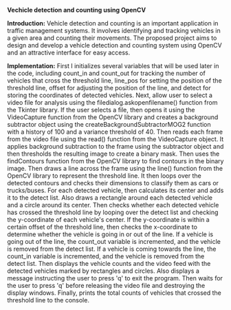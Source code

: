 **Vechicle detection and counting using OpenCV**

****Introduction:****
Vehicle detection and counting is an important application in traffic management systems. It involves identifying and tracking vehicles in a given area and counting their movements. The proposed project aims to design and develop a vehicle detection and counting system using OpenCV and an attractive interface for easy access.

**Implementation:**
First I initializes several variables that will be used later in the code, including count_in and count_out for tracking the number of vehicles that cross the threshold line, line_pos for setting the position of the threshold line, offset for adjusting the position of the line, and detect for storing the coordinates of detected vehicles.
Next, allow user to select a video file for analysis using the filedialog.askopenfilename() function from the Tkinter library. If the user selects a file, then opens it using the VideoCapture function from the OpenCV library and creates a background subtractor object using the createBackgroundSubtractorMOG2 function with a history of 100 and a variance threshold of 40.
Then reads each frame from the video file using the read() function from the VideoCapture object. It applies background subtraction to the frame using the subtractor object and then thresholds the resulting image to create a binary mask. Then uses the findContours function from the OpenCV library to find contours in the binary image.
Then draws a line across the frame using the line() function from the OpenCV library to represent the threshold line. It then loops over the detected contours and checks their dimensions to classify them as cars or trucks/buses. For each detected vehicle, then calculates its center and adds it to the detect list. Also draws a rectangle around each detected vehicle and a circle around its center.
Then checks whether each detected vehicle has crossed the threshold line by looping over the detect list and checking the y-coordinate of each vehicle's center. If the y-coordinate is within a certain offset of the threshold line, then checks the x-coordinate to determine whether the vehicle is going in or out of the line. If a vehicle is going out of the line, the count_out variable is incremented, and the vehicle is removed from the detect list. If a vehicle is coming towards the line, the count_in variable is incremented, and the vehicle is removed from the detect list.
Then displays the vehicle counts and the video feed with the detected vehicles marked by rectangles and circles. Also displays a message instructing the user to press 'q' to exit the program. Then waits for the user to press 'q' before releasing the video file and destroying the display windows.
Finally, prints the total counts of vehicles that crossed the threshold line to the console.
